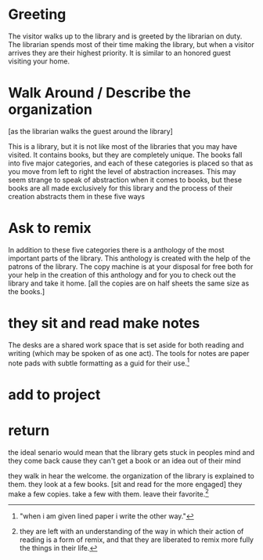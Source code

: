 

# Greeting 

The visitor walks up to the library and is greeted by the librarian on duty. The librarian spends most of their time making the library, but when a visitor arrives they are their highest priority. It is similar to an honored guest visiting your home.


# Walk Around / Describe the organization

[as the librarian walks the guest around the library]

This is a library, but it is not like most of the libraries that you may have visited. It contains books, but they are completely unique. The books fall into five major categories, and each of these categories is placed so that as you move from left to right the level of abstraction increases. This may seem strange to speak of abstraction when it comes to books, but these books are all made exclusively for this library and the process of their creation abstracts them in these five ways

# Ask to remix

In addition to these five categories there is a anthology of the most important parts of the library. This anthology is created with the help of the patrons of the library. The copy machine is at your disposal for free both for your help in the creation of this anthology and for you to check out the library and take it home. [all the copies are on half sheets the same size as the books.]

# they sit and read make notes

The desks are a shared work space that is set aside for both reading and writing (which may be spoken of as one act). The tools for notes are paper note pads with subtle formatting as a guid for their use.[^451] 

# add to project

# return

the ideal senario would mean that the library gets stuck in peoples mind and they come back cause they can't get a book or an idea out of their mind


they walk in hear the welcome.
the organization of the library is explained to them. 
they look at a few books.
	[sit and read for the more engaged]
they make a few copies.
take a few with them. 
leave their favorite.[^1]

[^1]:they are left with an understanding of the way in which their action of reading is a form of remix, and that they are liberated to remix more fully the things in their life.
[^451]:"when i am given lined paper i write the other way."